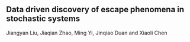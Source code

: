 ## Data driven discovery of escape phenomena in stochastic systems
Jiangyan Liu, Jiaqian Zhao, Ming Yi, Jinqiao Duan and Xiaoli Chen
